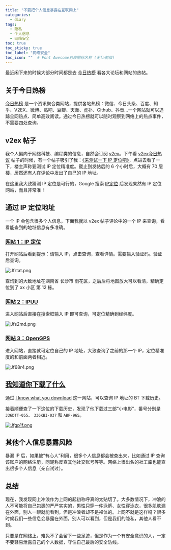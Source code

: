 ```yaml
---
title: "不要把个人信息暴露在互联网上"
categories:
  - diary
tags:
  - 隐私
  - 个人信息
  - 网络安全
toc: true
toc_sticky: true
toc_label: "网络安全"
toc_icon: ""  # Font Awesome对应图标名称 (无fa前缀)	
---
```

最近闲下来的时候大部分时间都是去 [今日热榜](https://tophub.today/) 看各大论坛和网站的热帖。

## 关于今日热榜
[今日热榜](https://tophub.today/) 是一个资讯聚合类网站，提供各站热榜：微信、今日头条、百度、知乎、V2EX、微博、贴吧、豆瓣、天涯、虎扑、Github、抖音...一个网站就可以追踪全网热点、简单高效阅读。通过今日热榜就可以随时观察到网络上的热点事件，不需要四处查询。

## v2ex 帖子
我个人偏向于网络科技、编程类的信息，自然会订阅 [v2ex](https://www.v2ex.com/)。下午看 [v2ex今日热议](https://tophub.today/n/wWmoORe4EO) 帖子的时候，有一个帖子吸引了我：[《来测试一下 IP 定位吧》](https://www.v2ex.com/t/666486)，点进去看了一下，楼主声称要测试 IP 定位精准度。截止到发帖后的 6 个小时后，大概有 70 层楼，居然还有人在评论中发出了自己的 IP 地址。

在这里我大致猜测 IP 定位是可行的，Google 搜索 [IP定位](https://www.google.com/search?q=IP%E5%AE%9A%E4%BD%8D) 后发现果然有 IP 定位网站，而且非常准！

## 通过 IP 定位地址
一个 IP 会包含很多个人信息，下面我就以 v2ex 帖子评论中的一个 IP 来查询，看看能查到的地址信息有多准确。

### [网站 1：IP 定位](https://www.chaipip.com/)
打开网站后看到提示：请输入 IP，点击查询，查看详情。需要输入验证码。验证后查询。

![Jfrtat.png](https://s1.ax1x.com/2020/04/27/Jfrtat.png)

查询到的大致地址在湖南省 长沙市 雨花区，之后后将地图放大可以看清，精确定位到了 xx 小区 第 12 栋。

### [网站 2：IPUU](https://www.ipplus360.com/ip/)
进入网站后直接在搜索框输入 IP 即可查询，可定位精确到经纬度。

![Jfs2md.png](https://s1.ax1x.com/2020/04/27/Jfs2md.png)

### [网站 3：OpenGPS](https://www.opengps.cn/Data/IP/LocHighAcc.aspx)
进入网站，直接就可定位自己的 IP 地址，大致查询了之前的那一个 IP，定位精准度的和前面两者相近。

![Jf68r4.png](https://s1.ax1x.com/2020/04/27/Jf68r4.png)

## [我知道你下载了什么](https://iknowwhatyoudownload.com/)
通过 [I know what you download](https://iknowwhatyoudownload.com/) 这一网站，可以查询 IP 地址的 BT 下载历史。

接着顺便查了一下这位的下载历史，发现了他下载过三部“小电影”，番号分别是 `336DTT-055`、	`336KBI-037` 和 `ABP-965`。

[![Jfgp1f.png](https://s1.ax1x.com/2020/04/27/Jfgp1f.png)](https://imgchr.com/i/Jfgp1f)

## 其他个人信息暴露风险
暴漏 IP 后，如果被“有心人”利用，很多个人信息都会被查出来，比如通过 IP 查询该账户的网络注册，同昵称反查其他社交账号等等。网络上很出名的社工库也能查出很多个人信息（亲自试过）。

## 总结
现在，我发现网上冲浪作为上网的起初称呼真的太贴切了。大多数情况下，冲浪的人不可能将自己包裹的严严实实的，男性只穿一件泳裤、女性穿泳衣，很多肌肤漏在外面，别人一眼就能看到，但是冲浪者却不是裸体的。上网不就是这样吗？很多时候我们一些信息会暴露在外面，别人可以看到，但是我们的隐私，其他人看不到。

只要是在网络上，难免不了会留下一些足迹，但是作为一个有安全意识的人，一定不要轻易泄露自己的个人数据，守住自己最后的安全防线。